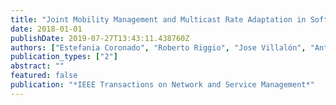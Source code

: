 ```yaml
---
title: "Joint Mobility Management and Multicast Rate Adaptation in Software--Defined Enterprise WLANs"
date: 2018-01-01
publishDate: 2019-07-27T13:43:11.438760Z
authors: ["Estefania Coronado", "Roberto Riggio", "Jose Villalón", "Antonio Garrido"]
publication_types: ["2"]
abstract: ""
featured: false
publication: "*IEEE Transactions on Network and Service Management*"
---
```


